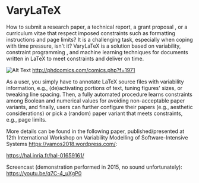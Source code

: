 # VaryLaTeX

How to submit a research paper, a technical report, a grant proposal , or a curriculum vitae that respect imposed constraints such as formatting instructions and page limits? It is a challenging task, especially when coping with time pressure, isn't it? VaryLaTeX is a solution based on variability, constraint programming , and machine learning techniques for documents written in LaTeX to meet constraints and deliver on time. 

![Alt Text](http://phdcomics.com/comics/archive/phd090617s.gif)
http://phdcomics.com/comics.php?f=1971

As a user, you simply have to annotate LaTeX source files with variability information, e.g., (de)activating portions of text, tuning figures' sizes, or tweaking line spacing. Then, a fully automated procedure learns constraints among Boolean and numerical values for avoiding non-acceptable paper variants, and finally, users can further configure their papers (e.g., aesthetic considerations) or pick a (random) paper variant that meets constraints, e.g., page limits. 



More details can be found in the following paper, published/presented at 12th International Workshop on Variability Modelling of Software-Intensive Systems https://vamos2018.wordpress.com/:

https://hal.inria.fr/hal-01659161/


Screencast (demonstration performed in 2015, no sound unfortunately): https://youtu.be/q7C-4_uXgP0 
